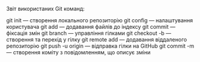 Звіт використаних Git команд:

git init — створення локального репозиторію
git config — налаштування користувача
git add — додавання файлів до індексу
git commit — фіксація змін
git branch — управління гілками
git checkout -b — створення та перехід у гілку
git remote add — додавання віддаленого репозиторію
git push -u origin <branch> — відправка гілки на GitHub
git commit -m — створення коміту з повідомленням, що описує зміни
